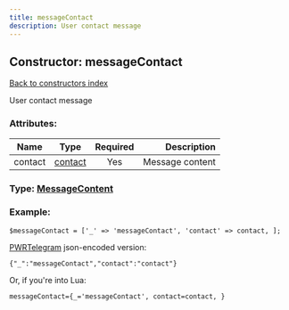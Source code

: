 ```yaml
---
title: messageContact
description: User contact message
---
```

## Constructor: messageContact  
[Back to constructors index](index.md)



User contact message

### Attributes:

| Name     |    Type       | Required | Description |
|----------|:-------------:|:--------:|------------:|
|contact|[contact](../types/contact.md) | Yes|Message content|



### Type: [MessageContent](../types/MessageContent.md)


### Example:

```
$messageContact = ['_' => 'messageContact', 'contact' => contact, ];
```  

[PWRTelegram](https://pwrtelegram.xyz) json-encoded version:

```
{"_":"messageContact","contact":"contact"}
```


Or, if you're into Lua:  


```
messageContact={_='messageContact', contact=contact, }

```


